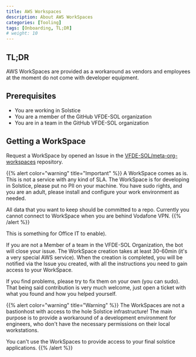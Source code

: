 ```yaml
---
title: AWS Workspaces
description: About AWS WorkSpaces
categories: [Tooling]
tags: [Onboarding, TL;DR]
# weight: 10
---
```


## TL;DR

AWS WorkSpaces are provided as a workaround as vendors and employees at the moment do not come with developer equipment.

## Prerequisites

- You are working in Solstice
- You are a member of the GitHub VFDE-SOL organization
- You are in a team in the GitHub VFDE-SOL organization

## Getting a WorkSpace

Request a WorkSpace by opened an Issue in the [VFDE-SOL/meta-org-workspaces](https://github.vodafone.com/VFDE-SOL/meta-org-workspaces) repository.

{{% alert color="warning" title="Important" %}}
A WorkSpace comes as is. This is not a service with any kind of SLA. The WorkSpace is for developing in Solstice, please put no PII on your machine. You have sudo rights, and you are an adult, please install and configure your work environment as needed.

All data that you want to keep should be committed to a repo. Currently you cannot connect to WorkSpace when you are behind Vodafone VPN.
{{% /alert %}}

This is something for Office IT to enable).

If you are not a Member of a team in the VFDE-SOL Organization, the bot will close your issue. The WorkSpace creation takes at least 30-60min (it's a very special AWS service). When the creation is completed, you will be notified via the Issue you created, with all the instructions you need to gain access to your WorkSpace.

If you find problems, please try to fix them on your own (you can sudo). That being said contribution is very much welcome, just open a ticket with what you found and how you helped yourself.

{{% alert color="warning" title="Warning" %}}
The WorkSpaces are not a bastionhost with access to the hole Solstice infrastructure! The main purpose is to provide a workaround of a development environment for engineers, who don't have the necessary permissions on their local workstations.

You can't use the WorkSpaces to provide access to your final solstice applications.
{{% /alert %}}
